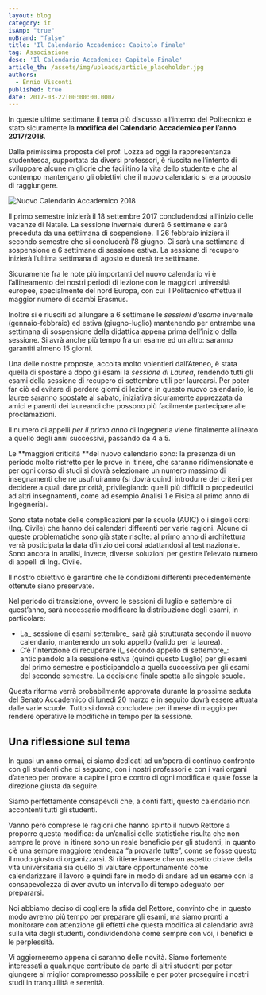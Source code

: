 ```yaml
---
layout: blog
category: it
isAmp: "true"
noBrand: "false"
title: 'Il Calendario Accademico: Capitolo Finale'
tag: Associazione
desc: 'Il Calendario Accademico: Capitolo Finale'
article_th: /assets/img/uploads/article_placeholder.jpg
authors:
  - Ennio Visconti
published: true
date: 2017-03-22T00:00:00.000Z
---
```


In queste ultime settimane il tema più discusso all’interno del Politecnico è stato sicuramente la **modifica del Calendario Accademico per l’anno 2017/2018**.

Dalla primissima proposta del prof. Lozza ad oggi la rappresentanza studentesca, supportata da diversi professori, è riuscita nell’intento di sviluppare alcune migliorie che facilitino la vita dello studente e che al contempo mantengano gli obiettivi che il nuovo calendario si era proposto di raggiungere.

![Nuovo Calendario Accademico 2018](https://svoltastudenti.it/wp-content/uploads/Nuovo-Calendario-Accademico-2018.jpg)

Il primo semestre inizierà il 18 settembre 2017 concludendosi all’inizio delle vacanze di Natale. La sessione invernale durerà 6 settimane e sarà preceduta da una settimana di sospensione. Il 26 febbraio inizierà il secondo semestre che si concluderà l’8 giugno. Ci sarà una settimana di sospensione e 6 settimane di sessione estiva. La sessione di recupero inizierà l’ultima settimana di agosto e durerà tre settimane.

Sicuramente fra le note più importanti del nuovo calendario vi è l’allineamento dei nostri periodi di lezione con le maggiori università europee, specialmente del nord Europa, con cui il Politecnico effettua il maggior numero di scambi Erasmus.

Inoltre si è riusciti ad allungare a 6 settimane le _sessioni d’esame_ invernale (gennaio-febbraio) ed estiva (giugno-luglio) mantenendo per entrambe una settimana di sospensione della didattica appena prima dell’inizio della sessione. Si avrà anche più tempo fra un esame ed un altro: saranno garantiti almeno 15 giorni.

Una delle nostre proposte, accolta molto volentieri dall’Ateneo, è stata quella di spostare a dopo gli esami la _sessione di Laurea_, rendendo tutti gli esami della sessione di recupero di settembre utili per laurearsi. Per poter far ciò ed evitare di perdere giorni di lezione in questo nuovo calendario, le lauree saranno spostate al sabato, iniziativa sicuramente apprezzata da amici e parenti dei laureandi che possono più facilmente partecipare alle proclamazioni.

Il numero di appelli _per il primo anno_ di Ingegneria viene finalmente allineato a quello degli anni successivi, passando da 4 a 5.

Le **maggiori criticità **del nuovo calendario sono: la presenza di un periodo molto ristretto per le prove in itinere, che saranno ridimensionate e per ogni corso di studi si dovrà selezionare un numero massimo di insegnamenti che ne usufruiranno (si dovrà quindi introdurre dei criteri per decidere a quali dare priorità, privilegiando quelli più difficili o propedeutici ad altri insegnamenti, come ad esempio Analisi 1 e Fisica al primo anno di Ingegneria).

Sono state notate delle complicazioni per le scuole (AUIC) o i singoli corsi (Ing. Civile) che hanno dei calendari differenti per varie ragioni. Alcune di queste problematiche sono già state risolte: al primo anno di architettura verrà posticipata la data d’inizio dei corsi adattandosi al test nazionale. Sono ancora in analisi, invece, diverse soluzioni per gestire l’elevato numero di appelli di Ing. Civile.

Il nostro obiettivo è garantire che le condizioni differenti precedentemente ottenute siano preservate.

Nel periodo di transizione, ovvero le sessioni di luglio e settembre di quest’anno, sarà necessario modificare la distribuzione degli esami, in particolare:

*   La_ sessione di esami settembre_ sarà già strutturata secondo il nuovo calendario, mantenendo un solo appello (valido per la laurea).
*   C’è l’intenzione di recuperare il_ secondo appello di settembre_: anticipandolo alla sessione estiva (quindi questo Luglio) per gli esami del primo semestre e posticipandolo a quella successiva per gli esami del secondo semestre. La decisione finale spetta alle singole scuole.

Questa riforma verrà probabilmente approvata durante la prossima seduta del Senato Accademico di lunedì 20 marzo e in seguito dovrà essere attuata dalle varie scuole. Tutto si dovrà concludere per il mese di maggio per rendere operative le modifiche in tempo per la sessione.

Una riflessione sul tema
------------------------

In quasi un anno ormai, ci siamo dedicati ad un’opera di continuo confronto con gli studenti che ci seguono, con i nostri professori e con i vari organi d’ateneo per provare a capire i pro e contro di ogni modifica e quale fosse la direzione giusta da seguire.

Siamo perfettamente consapevoli che, a conti fatti, questo calendario non accontenti tutti gli studenti.

Vanno però comprese le ragioni che hanno spinto il nuovo Rettore a proporre questa modifica: da un’analisi delle statistiche risulta che non sempre le prove in itinere sono un reale beneficio per gli studenti, in quanto c’è una sempre maggiore tendenza “a provarle tutte”, come se fosse questo il modo giusto di organizzarsi. Si ritiene invece che un aspetto chiave della vita universitaria sia quello di valutare opportunamente come calendarizzare il lavoro e quindi fare in modo di andare ad un esame con la consapevolezza di aver avuto un intervallo di tempo adeguato per prepararsi.

Noi abbiamo deciso di cogliere la sfida del Rettore, convinto che in questo modo avremo più tempo per preparare gli esami, ma siamo pronti a monitorare con attenzione gli effetti che questa modifica al calendario avrà sulla vita degli studenti, condividendone come sempre con voi, i benefici e le perplessità.  

Vi aggiorneremo appena ci saranno delle novità. Siamo fortemente interessati a qualunque contributo da parte di altri studenti per poter giungere al miglior compromesso possibile e per poter proseguire i nostri studi in tranquillità e serenità.
